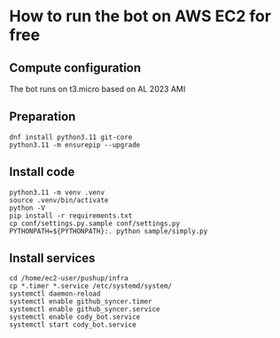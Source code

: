 # How to run the bot on AWS EC2 for free

## Compute configuration

The bot runs on t3.micro based on AL 2023 AMI

## Preparation

```
dnf install python3.11 git-core
python3.11 -m ensurepip --upgrade
```

## Install code

```
python3.11 -m venv .venv
source .venv/bin/activate
python -V
pip install -r requirements.txt
cp conf/settings.py.sample conf/settings.py
PYTHONPATH=${PYTHONPATH}:. python sample/simply.py
```

## Install services

```
cd /home/ec2-user/pushup/infra
cp *.timer *.service /etc/systemd/system/
systemctl daemon-reload
systemctl enable github_syncer.timer
systemctl enable github_syncer.service
systemctl enable cody_bot.service
systemctl start cody_bot.service
```
